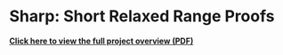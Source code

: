 # Sharp: Short Relaxed Range Proofs

**[Click here to view the full project overview (PDF)](./docs/sharp.pdf)**